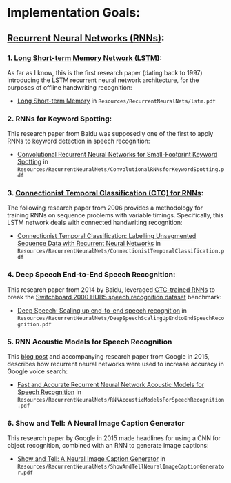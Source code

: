 # Implementation Goals:
## [Recurrent Neural Networks (RNNs)](https://en.wikipedia.org/wiki/Recurrent_neural_network):
### 1. [Long Short-term Memory Network (LSTM)](https://en.wikipedia.org/wiki/Long_short-term_memory):
As far as I know, this is the first research paper (dating back to 1997) introducing the LSTM recurrent neural network 
architecture, for the purposes of offline handwriting recognition:
- [Long Short-term Memory](https://www.researchgate.net/publication/13853244_Long_Short-term_Memory) in
`Resources/RecurrentNeuralNets/lstm.pdf`

### 2. RNNs for Keyword Spotting:
This research paper from Baidu was supposedly one of the first to apply RNNs to keyword detection in speech recognition:
- [Convolutional Recurrent Neural Networks for Small-Footprint Keyword Spotting](https://arxiv.org/ftp/arxiv/papers/1703/1703.05390.pdf)
in `Resources/RecurrentNeuralNets/ConvolutionalRNNsforKeywordSpotting.pdf`

### 3. [Connectionist Temporal Classification (CTC) for RNNs](https://en.wikipedia.org/wiki/Connectionist_temporal_classification):
The following research paper from 2006 provides a methodology for training RNNs on sequence problems with variable timings.
Specifically, this LSTM network deals with connected handwriting recognition:
- [Connectionist Temporal Classification: Labelling Unsegmented Sequence Data with Recurrent Neural Networks](https://citeseerx.ist.psu.edu/viewdoc/download;jsessionid=A556C400FD952400D0E8876B7F135200?doi=10.1.1.75.6306&rep=rep1&type=pdf)
in `Resources/RecurrentNeuralNets/ConnectionistTemporalClassification.pdf`

### 4. Deep Speech End-to-End Speech Recognition:
This research paper from 2014 by Baidu, leveraged [CTC-trained RNNs](https://en.wikipedia.org/wiki/Connectionist_temporal_classification) 
to break the [Switchboard 2000 HUB5 speech recognition dataset](https://catalog.ldc.upenn.edu/LDC2002S09) benchmark:
- [Deep Speech: Scaling up end-to-end speech recognition](https://arxiv.org/abs/1412.5567) in 
`Resources/RecurrentNeuralNets/DeepSpeechScalingUpEndtoEndSpeechRecognition.pdf`

### 5. RNN Acoustic Models for Speech Recognition
This [blog post](https://ai.googleblog.com/2015/09/google-voice-search-faster-and-more.html) and accompanying research
paper from Google in 2015, describes how recurrent neural networks were used to increase accuracy in Google voice search:
- [Fast and Accurate Recurrent Neural Network Acoustic Models for Speech Recognition](https://arxiv.org/pdf/1507.06947.pdf)
in `Resources/RecurrentNeuralNets/RNNAcousticModelsForSpeechRecognition.pdf`

### 6. Show and Tell: A Neural Image Caption Generator
This research paper by Google in 2015 made headlines for using a CNN for object recognition, combined with an RNN to
generate image captions:
- [Show and Tell: A Neural Image Caption Generator](https://arxiv.org/pdf/1411.4555.pdf) in 
`Resources/RecurrentNeuralNets/ShowAndTellNeuralImageCaptionGenerator.pdf`


